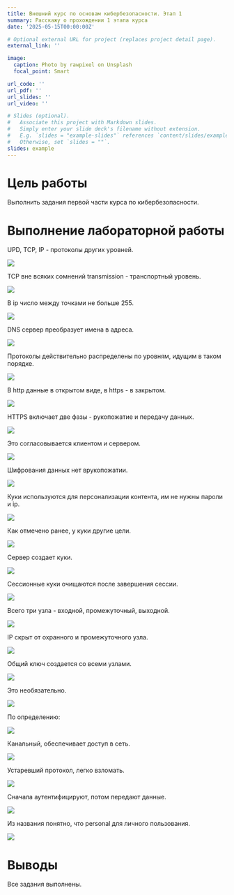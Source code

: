```yaml
---
title: Внешний курс по основам кибербезопасности. Этап 1
summary: Расскажу о прохождении 1 этапа курса
date: '2025-05-15T00:00:00Z'

# Optional external URL for project (replaces project detail page).
external_link: ''

image:
  caption: Photo by rawpixel on Unsplash
  focal_point: Smart

url_code: ''
url_pdf: ''
url_slides: ''
url_video: ''

# Slides (optional).
#   Associate this project with Markdown slides.
#   Simply enter your slide deck's filename without extension.
#   E.g. `slides = "example-slides"` references `content/slides/example-slides.md`.
#   Otherwise, set `slides = ""`.
slides: example
---
```


# Цель работы

Выполнить задания первой части курса по кибербезопасности.

# Выполнение лабораторной работы

UPD, TCP, IP - протоколы других уровней.

![](image/Screenshot_from_2025-05-13_19-20-27.png)

TCP вне всяких сомнений transmission - транспортный уровень.

![](image/Screenshot_from_2025-05-13_19-20-30.png)

В ip число между точками не больше 255.

![](image/Screenshot_from_2025-05-13_19-20-34.png)

DNS сервер преобразует имена в адреса.

![](image/Screenshot_from_2025-05-13_19-20-40.png)

Протоколы действительно распределены по уровням, идущим в таком порядке.

![](image/Screenshot_from_2025-05-13_19-20-44.png)

В http данные в открытом виде, в https - в закрытом.

![](image/Screenshot_from_2025-05-13_19-20-47.png)

HTTPS включает две фазы - рукопожатие и передачу данных.

![](image/Screenshot_from_2025-05-13_19-20-50.png)

Это согласовывается клиентом и сервером.

![](image/Screenshot_from_2025-05-13_19-20-53.png)

Шифрования данных нет врукопожатии.

![](image/Screenshot_from_2025-05-13_19-20-56.png)

Куки используются для персонализации контента, им не нужны пароли и ip.

![](image/Screenshot_from_2025-05-13_19-21-17.png)

Как отмечено ранее, у куки другие цели.

![](image/Screenshot_from_2025-05-13_19-21-23.png)

Сервер создает куки.

![](image/Screenshot_from_2025-05-13_19-21-27.png)

Сессионные куки очищаются после завершения сессии.

![](image/Screenshot_from_2025-05-13_19-21-31.png)

Всего три узла - входной, промежуточный, выходной.

![](image/Screenshot_from_2025-05-13_19-21-37.png)

IP скрыт от охранного и промежуточного узла.

![](image/Screenshot_from_2025-05-13_19-21-41.png)

Общий ключ создается со всеми узлами.

![](image/Screenshot_from_2025-05-13_19-21-44.png)

Это необязательно.

![](image/Screenshot_from_2025-05-13_19-21-47.png)

По определению:

![](image/Screenshot_from_2025-05-13_19-21-57.png)

Канальный, обеспечивает доступ в сеть.

![](image/Screenshot_from_2025-05-13_19-22-00.png)

Устаревший протокол, легко взломать.

![](image/Screenshot_from_2025-05-13_19-22-03.png)

Сначала аутентифицируют, потом передают данные.

![](image/Screenshot_from_2025-05-13_19-22-06.png)

Из названия понятно, что personal для личного пользования.

![](image/Screenshot_from_2025-05-13_19-22-09.png)



# Выводы

Все задания выполнены.


